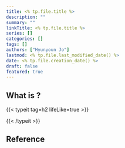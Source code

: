 ```yaml
---
title: <% tp.file.title %>
description: ""
summary: ""
linkTitle: <% tp.file.title %>
series: []
categories: []
tags: []
authors: ["Hyunyoun Jo"]
lastmod: <% tp.file.last_modified_date() %>
date: <% tp.file.creation_date() %>
draft: false
featured: true
---
```


## What is ?

{{< typeit tag=h2 lifeLike=true >}}

{{< /typeit >}}

## Reference
